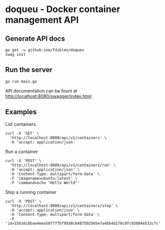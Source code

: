# doqueu - Docker container management API

## Generate API docs

```console
go get -u github.com/fdiblen/doqueu
swag init
```

## Run the server

```console
go run main.go
```

API documentation can be fount at [http://localhost:8080/swagger/index.html](http://localhost:8080/swagger/index.html)


## Examples

List containers

```console
curl -X 'GET' \
  'http://localhost:8080/api/v1/containers' \
  -H 'accept: application/json'
```

Run a container

```console
curl -X 'POST' \
  'http://localhost:8080/api/v1/containers/run' \
  -H 'accept: application/json' \
  -H 'Content-Type: multipart/form-data' \
  -F 'imagename=ubuntu:latest' \
  -F 'command=echo "Hello World"'
```

Stop a running container

```console
curl -X 'POST' \
  'http://localhost:8080/api/v1/containers/stop' \
  -H 'accept: application/json' \
  -H 'Content-Type: multipart/form-data' \
  -F 'id=15b16c8bae4eea58f77fbf9558cb487502565e7a4bb4d170c0fc93884e532c7c'
```
